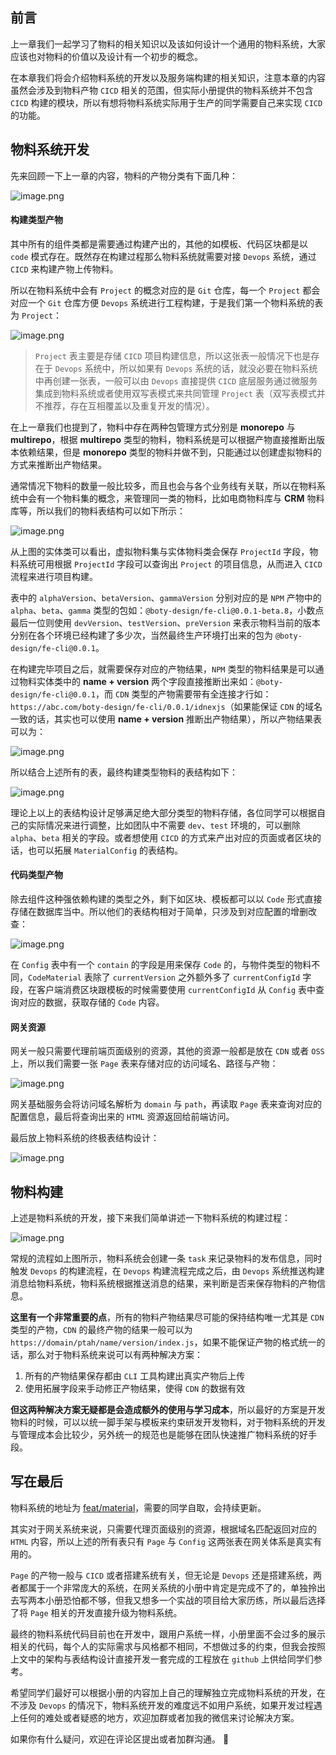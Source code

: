 ## 前言

上一章我们一起学习了物料的相关知识以及该如何设计一个通用的物料系统，大家应该也对物料的价值以及设计有一个初步的概念。

在本章我们将会介绍物料系统的开发以及服务端构建的相关知识，注意本章的内容虽然会涉及到物料产物 `CICD` 相关的范围，但实际小册提供的物料系统并不包含 `CICD` 构建的模块，所以有想将物料系统实际用于生产的同学需要自己来实现 `CICD` 的功能。

## 物料系统开发

先来回顾一下上一章的内容，物料的产物分类有下面几种：

![image.png](https://p6-juejin.byteimg.com/tos-cn-i-k3u1fbpfcp/6521f34d998148b3857244458245ca63~tplv-k3u1fbpfcp-watermark.image?)

#### 构建类型产物

其中所有的组件类都是需要通过构建产出的，其他的如模板、代码区块都是以 `code` 模式存在。既然存在构建过程那么物料系统就需要对接 `Devops` 系统，通过 `CICD` 来构建产物上传物料。

所以在物料系统中会有 `Project` 的概念对应的是 `Git` 仓库，每一个 `Project` 都会对应一个 `Git` 仓库方便 `Devops` 系统进行工程构建，于是我们第一个物料系统的表为 `Project`：

![image.png](https://p9-juejin.byteimg.com/tos-cn-i-k3u1fbpfcp/725b6df598ef4a7f973b79794efb45aa~tplv-k3u1fbpfcp-watermark.image?)

> `Project` 表主要是存储 `CICD` 项目构建信息，所以这张表一般情况下也是存在于 `Devops` 系统中，所以如果有 `Devops` 系统的话，就没必要在物料系统中再创建一张表，一般可以由 `Devops` 直接提供 `CICD` 底层服务通过微服务集成到物料系统或者使用双写表模式来共同管理 `Project` 表（双写表模式并不推荐，存在互相覆盖以及重复开发的情况）。

在上一章我们也提到了，物料中存在两种包管理方式分别是 **monorepo** 与 **multirepo**，根据 **multirepo** 类型的物料，物料系统是可以根据产物直接推断出版本依赖结果，但是 **monorepo** 类型的物料并做不到，只能通过以创建虚拟物料的方式来推断出产物结果。

通常情况下物料的数量一般比较多，而且也会与各个业务线有关联，所以在物料系统中会有一个物料集的概念，来管理同一类的物料，比如电商物料库与 **CRM** 物料库等，所以我们的物料表结构可以如下所示：

![image.png](https://p1-juejin.byteimg.com/tos-cn-i-k3u1fbpfcp/88588302680644e0962268adf15cf34d~tplv-k3u1fbpfcp-watermark.image?)

从上图的实体类可以看出，虚拟物料集与实体物料类会保存 `ProjectId` 字段，物料系统可用根据 `ProjectId` 字段可以查询出 `Project` 的项目信息，从而进入 `CICD` 流程来进行项目构建。

表中的 `alphaVersion`、`betaVersion`、`gammaVersion` 分别对应的是 `NPM` 产物中的 `alpha`、`beta`、`gamma` 类型的包如：`@boty-design/fe-cli@0.0.1-beta.8`，小数点最后一位则使用 `devVersion`、`testVersion`、`preVersion` 来表示物料当前的版本分别在各个环境已经构建了多少次，当然最终生产环境打出来的包为 `@boty-design/fe-cli@0.0.1`。

在构建完毕项目之后，就需要保存对应的产物结果，`NPM` 类型的物料结果是可以通过物料实体类中的 **name + version** 两个字段直接推断出来如：`@boty-design/fe-cli@0.0.1`，而 `CDN` 类型的产物需要带有全连接才行如：`https://abc.com/boty-design/fe-cli/0.0.1/idnexjs`（如果能保证 `CDN` 的域名一致的话，其实也可以使用 **name + version** 推断出产物结果），所以产物结果表可以为：

![image.png](https://p3-juejin.byteimg.com/tos-cn-i-k3u1fbpfcp/19dcbcbbf7bf414598d83259b584bfe3~tplv-k3u1fbpfcp-watermark.image?)

所以结合上述所有的表，最终构建类型物料的表结构如下：

![image.png](https://p3-juejin.byteimg.com/tos-cn-i-k3u1fbpfcp/aecea9f2ae0e40afae7ddb9e85cee9ca~tplv-k3u1fbpfcp-watermark.image?)

理论上以上的表结构设计足够满足绝大部分类型的物料存储，各位同学可以根据自己的实际情况来进行调整，比如团队中不需要 `dev`、`test` 环境的，可以删除 `alpha`、`beta` 相关的字段。或者想使用 `CICD` 的方式来产出对应的页面或者区块的话，也可以拓展 `MaterialConfig` 的表结构。

#### 代码类型产物

除去组件这种强依赖构建的类型之外，剩下如区块、模板都可以以 `Code` 形式直接存储在数据库当中。所以他们的表结构相对于简单，只涉及到对应配置的增删改查：

![image.png](https://p9-juejin.byteimg.com/tos-cn-i-k3u1fbpfcp/6c3f0389bd6c447285a14b0280a946e9~tplv-k3u1fbpfcp-watermark.image?)

在 `Config` 表中有一个 `contain` 的字段是用来保存 `Code` 的，与物件类型的物料不同，`CodeMaterial` 表除了 `currentVersion` 之外额外多了 `currentConfigId` 字段，在客户端消费区块跟模板的时候需要使用 `currentConfigId` 从 `Config` 表中查询对应的数据，获取存储的 `Code` 内容。

#### 网关资源

网关一般只需要代理前端页面级别的资源，其他的资源一般都是放在 `CDN` 或者 `OSS` 上，所以我们需要一张 `Page` 表来存储对应的访问域名、路径与产物：

![image.png](https://p9-juejin.byteimg.com/tos-cn-i-k3u1fbpfcp/6a2c2f6591fc45f4845ae443a23fe3dd~tplv-k3u1fbpfcp-watermark.image?)

网关基础服务会将访问域名解析为 `domain` 与 `path`，再读取 `Page` 表来查询对应的配置信息，最后将查询出来的 `HTML` 资源返回给前端访问。

最后放上物料系统的终极表结构设计：

![image.png](https://p1-juejin.byteimg.com/tos-cn-i-k3u1fbpfcp/f6e7041b0c1d4330b51acf06238fb06d~tplv-k3u1fbpfcp-watermark.image?)

## 物料构建

上述是物料系统的开发，接下来我们简单讲述一下物料系统的构建过程：

![image.png](https://p6-juejin.byteimg.com/tos-cn-i-k3u1fbpfcp/6759968c75c44a90a5d9374c9dc8386e~tplv-k3u1fbpfcp-watermark.image?)

常规的流程如上图所示，物料系统会创建一条 `task` 来记录物料的发布信息，同时触发 `Devops` 的构建流程，在 `Devops` 构建流程完成之后，由 `Devops` 系统推送构建消息给物料系统，物料系统根据推送消息的结果，来判断是否来保存物料的产物信息。

**这里有一个非常重要的点**，所有的物料产物结果尽可能的保持结构唯一尤其是 `CDN` 类型的产物，`CDN` 的最终产物的结果一般可以为 `https://domain/ptah/name/version/index.js`，如果不能保证产物的格式统一的话，那么对于物料系统来说可以有两种解决方案：
1. 所有的产物结果保存都由 `CLI` 工具构建出真实产物后上传
2. 使用拓展字段来手动修正产物结果，使得 `CDN` 的数据有效

**但这两种解决方案无疑都是会造成额外的使用与学习成本**，所以最好的方案是开发物料的时候，可以以统一脚手架与模板来约束研发开发物料，对于物料系统的开发与管理成本会比较少，另外统一的规范也是能够在团队快速推广物料系统的好手段。

## 写在最后

物料系统的地址为 [feat/material](https://github.com/boty-design/gateway/tree/feat/material)，需要的同学自取，会持续更新。

其实对于网关系统来说，只需要代理页面级别的资源，根据域名匹配返回对应的 `HTML` 内容，所以上述的所有表只有 `Page` 与 `Config` 这两张表在网关体系是真实有用的。

`Page` 的产物一般与 `CICD` 或者搭建系统有关，但无论是 `Devops` 还是搭建系统，两者都属于一个非常庞大的系统，在网关系统的小册中肯定是完成不了的，单独拎出去写两本小册恐怕都不够，但我又想多一个实战的项目给大家历练，所以最后选择了将 `Page` 相关的开发直接升级为物料系统。

最终的物料系统代码目前也在开发中，跟用户系统一样，小册里面不会过多的展示相关的代码，每个人的实际需求与风格都不相同，不想做过多的约束，但我会按照上文中的架构与表结构设计直接开发一套完成的工程放在 `github` 上供给同学们参考。

希望同学们最好可以根据小册的内容加上自己的理解独立完成物料系统的开发，在不涉及 `Devops` 的情况下，物料系统开发的难度远不如用户系统，如果开发过程遇上任何的难处或者疑惑的地方，欢迎加群或者加我的微信来讨论解决方案。


如果你有什么疑问，欢迎在评论区提出或者加群沟通。 👏